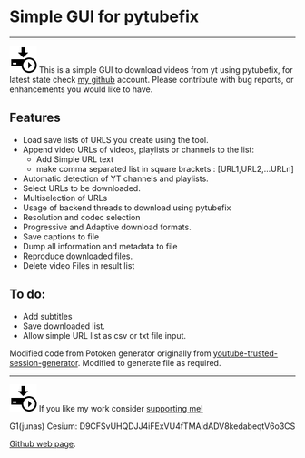# Simple GUI for pytubefix
---------------------------------------
![Python Logo](https://github.com/fedetony/yt_download_pytubefix/blob/master/img/main_icon48.png "GUI pytubefix V1.0beta by FG")
 This is a simple GUI to download videos from yt using pytubefix, for latest state check [my github][wp] account. Please contribute with bug reports, or enhancements you would like to have.

Features
---------------------------------------
- Load save lists of URLS you create using the tool.
- Append video URLs of videos, playlists or channels to the list:
    - Add Simple URL text
    - make comma separated list in square brackets : [URL1,URL2,...URLn]
- Automatic detection of YT channels and playlists.
- Select URLs to be downloaded.
- Multiselection of URLs
- Usage of backend threads to download using pytubefix
- Resolution and codec selection
- Progressive and Adaptive download formats.
- Save captions to file
- Dump all information and metadata to file
- Reproduce downloaded files.
- Delete video Files in result list 

To do:
---------------------------------------------------------------------------------
- Add subtitles
- Save downloaded list.
- Allow simple URL list as csv or txt file input.

Modified code from Potoken generator originally from [youtube-trusted-session-generator][pogen]. Modified to generate file as required.

---------------------------------------------------------------------------------------

![Python Logo](https://github.com/fedetony/yt_download_pytubefix/blob/master/img/main_icon48.png "GUI pytubefix V1.0beta by FG") If you like my work consider [supporting me!][sp]

G1(junas) Cesium: D9CFSvUHQDJJ4iFExVU4fTMAidADV8kedabeqtV6o3CS

[sp]: https://github.com/sponsors/fedetony

[Github web page][wp].

[wp]: https://github.com/fedetony

[pogen]: https://github.com/iv-org/youtube-trusted-session-generator

